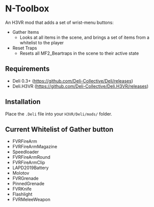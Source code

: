 # N-Toolbox

An H3VR mod that adds a set of wrist-menu buttons:
- Gather Items
  - Looks at all items in the scene, and brings a set of items from a whitelist to the player
- Reset Traps
  - Resets all MF2_Beartraps in the scene to their active state

## Requirements
- Deli 0.3+ (https://github.com/Deli-Collective/Deli/releases)
- Deli.H3VR (https://github.com/Deli-Collective/Deli.H3VR/releases)

## Installation
Place the `.Deli` file into your `H3VR/Deli/mods/` folder. 

## **Current Whitelist of Gather button**
- FVRFireArm
- FVRFireArmMagazine
- Speedloader
- FVRFireArmRound
- FVRFireArmClip
- LAPD2019Battery
- Molotov
- FVRGrenade
- PinnedGrenade
- FVRKnife
- Flashlight
- FVRMeleeWeapon
